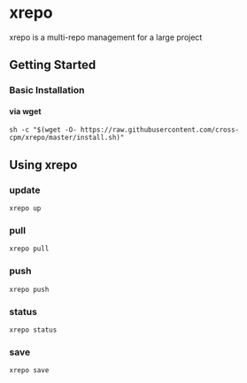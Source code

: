 # xrepo

xrepo is a multi-repo management for a large project

## Getting Started

### Basic Installation

#### via wget

```shell
sh -c "$(wget -O- https://raw.githubusercontent.com/cross-cpm/xrepo/master/install.sh)"
```

## Using xrepo

### update

```shell
xrepo up
```

### pull

```shell
xrepo pull
```

### push

```shell
xrepo push
```

### status

```shell
xrepo status
```

### save

```shell
xrepo save
```

